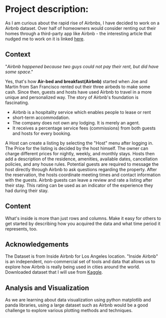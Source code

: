 # Project description:

As I am curious about the rapid rise of Airbnbs, I have decided to work on a Airbnb dataset. Over half of homeowners would consider renting out their homes through a third-party app like Airbnb - the interesting article that nudged me to work on it is linked [here](https://listwithclever.com/research/airbnb-vs-hotels-study/).

## Context
"*Airbnb happened because two guys could not pay their rent, but did have some space*."

Yes, that's how **Air-bed and breakfast(Airbnb)** started when Joe and Martin from San Francisco rented out their three airbeds to make some cash. Since then, guests and hosts have used Airbnb to travel in a more unique and personalized way. The story of Airbnb's foundation is fascinating.

* Airbnb is a hospitality service which enables people to lease or rent
* short-term accommodation.
* The company does not own any lodging. It is merely an agent.
* It receives a percentage service fees (commissions) from both guests and hosts for every booking.

A Host can create a listing by selecting the "Host" menu after logging in. The Price for the listing is decided by the host himself. The owner can charge different prices for nightly, weekly, and monthly stays. Hosts then add a description of the residence, amenities, available dates, cancellation policies, and any house rules. Potential guests are required to message the host directly through Airbnb to ask questions regarding the property. After the reservation, the hosts coordinate meeting times and contact information with the guests. Airbnb guests can leave a review and rate a listing after their stay. This rating can be used as an indicator of the experience they had during their stay.

## Content
What's inside is more than just rows and columns. Make it easy for others to get started by describing how you acquired the data and what time period it represents, too.

## Acknowledgements
The Dataset is from Inside Airbnb for Los Angeles location. "Inside Airbnb" is an independent, non-commercial set of tools and data that allows us to explore how Airbnb is really being used in cities around the world. Downloaded dataset that I will use from [Kaggle](https://www.kaggle.com/oindrilasen/la-airbnb-listings/metadata).

## Analysis and Visualization

As we are learning about data visualization using python matplotlib and panda libraries, using a large dataset such as Airbnb would be a good challenge to explore various plotting methods and techniques.
